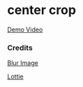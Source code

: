 # center crop

[Demo Video](https://user-images.githubusercontent.com/20203694/113494105-f20f5200-94d4-11eb-97f9-53e91dafc398.mp4)


### Credits
[Blur Image](https://github.com/sparrow007/BlurImage)

[Lottie](https://github.com/airbnb/lottie-android)
